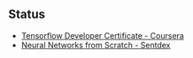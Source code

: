 ## Status

- [Tensorflow Developer Certificate - Coursera](./Resources/Moocs/Tensorflow_Developer_Certificate_Specialization.md)
- [Neural Networks from Scratch - Sentdex](./Resources/Moocs/Neural_Networks_from_Scratch_sentdex.md)